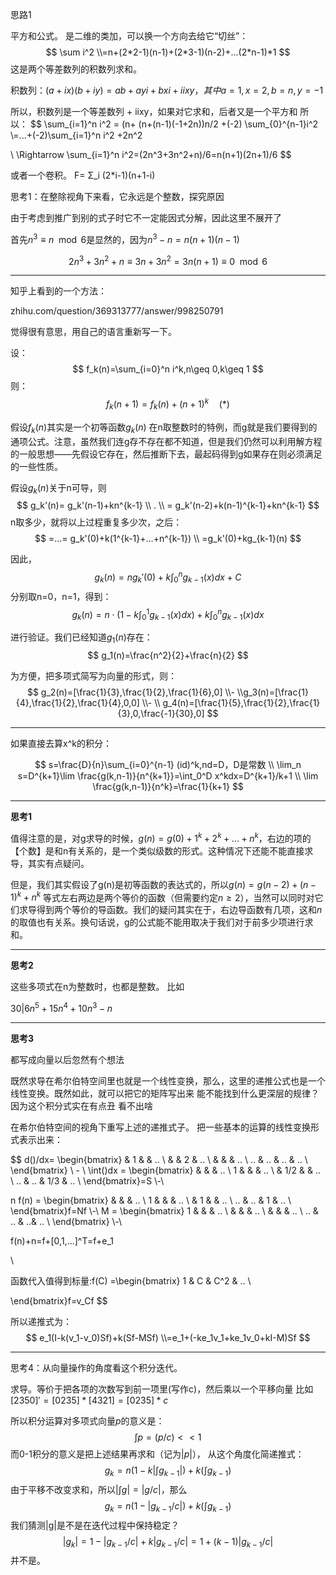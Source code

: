 思路1


平方和公式。
是二维的类加，可以换一个方向去给它“切丝”：
$$
\sum i^2
\\=n+(2*2-1)(n-1)+(2*3-1)(n-2)+...(2*n-1)*1
$$
这是两个等差数列的积数列求和。

积数列：$(a+ix)(b+iy)=ab+ay i+bx i +iixy，其中a=1 , x=2 ,b=n , y= -1$
	
所以，积数列是一个等差数列 + iixy，如果对它求和，后者又是一个平方和
所以：
$$
\sum_{i=1}^n i^2 = (n+ (n+(n-1)(-1+2n))n/2 +(-2) \sum_{0}^{n-1}i^2
\\=...+(-2)\sum_{i=1}^n i^2 +2n^2

\\ \Rightarrow \sum_{i=1}^n i^2=(2n^3+3n^2+n)/6=n(n+1)(2n+1)/6
$$




或者一个卷积。
F= Σ_i (2*i-1)(n+1-i)


思考1：在整除视角下来看，它永远是个整数，探究原因

由于考虑到推广到别的式子时它不一定能因式分解，因此这里不展开了


首先$n^3\equiv n \mod 6$是显然的，因为$n^3-n=n(n+1)(n-1)$


$$
2n^3+3n^2+n\equiv 3n+3n^2=3n(n+1)\equiv 0 \mod 6
$$

---

知乎上看到的一个方法：

zhihu.com/question/369313777/answer/998250791

觉得很有意思，用自己的语言重新写一下。

设：
$$
f_k(n)=\sum_{i=0}^n  i^k,n\geq 0,k\geq 1
$$
则：
$$
f_k(n+1)=f_k(n)+(n+1)^k\quad(*)
$$


假设$f_k(n)$其实是一个初等函数$g_k(n)$ 在n取整数时的特例，而g就是我们要得到的通项公式。注意，虽然我们连g存不存在都不知道，但是我们仍然可以利用解方程的一般思想——先假设它存在，然后推断下去，最起码得到g如果存在则必须满足的一些性质。




假设$g_k(n)$关于n可导，则
$$
g_k'(n)= g_k'(n-1)+kn^{k-1}
\\ . \\
= g_k'(n-2)+k(n-1)^{k-1}+kn^{k-1}
$$
n取多少，就将以上过程重复多少次，之后：
$$
=...= g_k'(0)+k(1^{k-1}+...+n^{k-1})
\\
=g_k'(0)+kg_{k-1}(n)
$$


​因此，
$$
 g_k(n)=ng_k'(0)+k\int_0^n g_{k-1}(x)dx+C
$$
分别取n=0，n=1，得到：
$$
g_k(n)=n\cdot (1-k\int^1_0 g_{k-1}(x)dx)+k\int_0^n g_{k-1}(x)dx
$$

进行验证。我们已经知道$g_1(n)$存在：
$$
g_1(n)=\frac{n^2}{2}+\frac{n}{2}
$$

为方便，把多项式简写为向量的形式，则：
$$
g_2(n)=[\frac{1}{3},\frac{1}{2},\frac{1}{6},0]
\\-
\\g_3(n)=[\frac{1}{4},\frac{1}{2},\frac{1}{4},0,0]
\\-
\\
g_4(n)=[\frac{1}{5},\frac{1}{2},\frac{1}{3},0,\frac{-1}{30},0]
$$

---

如果直接去算x^k的积分：

$$
s=\frac{D}{n}\sum_{i=0}^{n-1} (id)^k,nd=D，D是常数
\\ \lim_n s=D^{k+1}\lim \frac{g(k,n-1)}{n^{k+1}}=\int_0^D x^kdx=D^{k+1}/k+1
\\ \lim \frac{g(k,n-1)}{n^k}=\frac{1}{k+1}
$$

---
**思考1**

​值得注意的是，对g求导的时候，$g(n)=g(0)+1^k+2^k+...+n^k$，右边的项的【个数】是和n有关系的，是一个类似级数的形式。这种情况下还能不能直接求导，其实有点疑问。

但是，我们其实假设了g(n)是初等函数的表达式的，所以$g(n)=g(n-2)+(n-1)^k+n^k$
等式左右两边是两个等价的函数（但需要约定$n\geq2$），当然可以同时对它们求导得到两个等价的导函数。我们的疑问其实在于，右边导函数有几项，这和$n$的取值也有关系。换句话说，g的公式能不能用取决于我们对于前多少项进行求和。

---
**思考2**

这些多项式在n为整数时，也都是整数。
比如

$30|6n^5+15n^4+10n^3-n$

---
**思考3**

都写成向量以后忽然有个想法

既然求导在希尔伯特空间里也就是一个线性变换，那么，这里的递推公式也是一个线性变换。既然如此，就可以把它的矩阵写出来
能不能找到什么更深层的规律？因为这个积分式实在有点丑 看不出啥


在希尔伯特空间的视角下重写上述的递推式子。
把一些基本的运算的线性变换形式表示出来：

$$
d()/dx=
\begin{bmatrix}
     & 1 &  & .. \\
     &  & 2 & .. \\
     &  &  & .. \\
    .. & .. & .. & .. \\
\end{bmatrix}
\\ - \\
\int()dx =
\begin{bmatrix}
     &  &  & .. \\
    1 &  &  & .. \\
     & 1/2 &  & .. \\
    .. & .. & 1/3 & .. \\
\end{bmatrix}=S
\\-\\

n f(n) =
\begin{bmatrix}
     &  &  & .. \\
    1 &  &  & .. \\
     & 1 &  & .. \\
    .. & .. & 1 & .. \\
\end{bmatrix}f=Nf
\\-\\
M =
\begin{bmatrix}
    1 &  &  & .. \\
     &  &  & .. \\
     &  &  & .. \\
    .. & .. & ..& .. \\
\end{bmatrix}
\\-\\

f(n)+n=f+[0,1,...]^T=f+e_1


\\

函数代入值得到标量:f(C)
=\begin{bmatrix}
    1 & C & C^2 & .. \\

\end{bmatrix}f=v_Cf
$$

所以递推式为：
$$
e_1(I-k(v_1-v_0)Sf)+k(Sf-MSf)
\\=e_1+(-ke_1v_1+ke_1v_0+kI-M)Sf
$$

---
思考4：从向量操作的角度看这个积分迭代。


求导。等价于把各项的次数写到前一项里(写作c)，然后乘以一个平移向量
比如
$[2 3 5 0]'=[0 2 3 5]*[4 3 2 1]=[0 2 3 5]* c$

所以积分运算对多项式向量$p$的意义是：
$$
\int p=(p/c)<<1
$$
而0-1积分的意义是把上述结果再求和（记为$|p|$），
从这个角度化简递推式：
$$
g_k=n(1- k|\int g_{k-1}|)+k(\int g_{k-1})
$$
由于平移不改变求和，所以$|\int g|=|g/c|$，那么
$$
g_k=n(1-|g_{k-1}/c|)+k(\int g_{k-1})
$$
我们猜测|g|是不是在迭代过程中保持稳定？
$$
|g_k|=1-|g_{k-1}/c|+k|g_{k-1}/c|=1+(k-1)|g_{k-1}/c|
$$
并不是。

